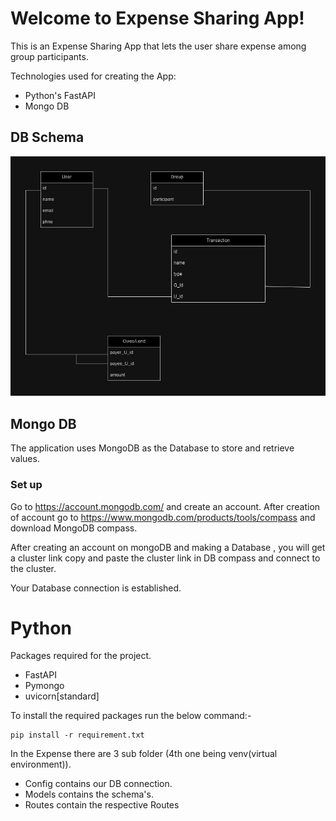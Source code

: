 
# Welcome to Expense Sharing App!

This is an Expense Sharing App that lets the user share expense among group participants. 

Technologies used for creating the App:
* Python's FastAPI
* Mongo DB

## DB Schema
![DB Schema.jpg](DB%20Schema.jpg)

## Mongo DB 
The application uses MongoDB as the Database to store and retrieve values.

### Set up
Go to https://account.mongodb.com/ and create an account.
After creation of account go to  https://www.mongodb.com/products/tools/compass and download MongoDB compass.

After creating an account on mongoDB and making a Database , you will get a cluster link copy and paste the cluster link in DB compass and connect to the cluster.
 
Your Database connection is established.

# Python

Packages required  for the project.
* FastAPI
* Pymongo 
* uvicorn[standard] 

To install the required packages run the below command:-
```
pip install -r requirement.txt
``` 

In the Expense there are 3 sub folder (4th one being venv(virtual environment)).
* Config contains our DB connection.
* Models contains the schema's.
* Routes contain the respective Routes
